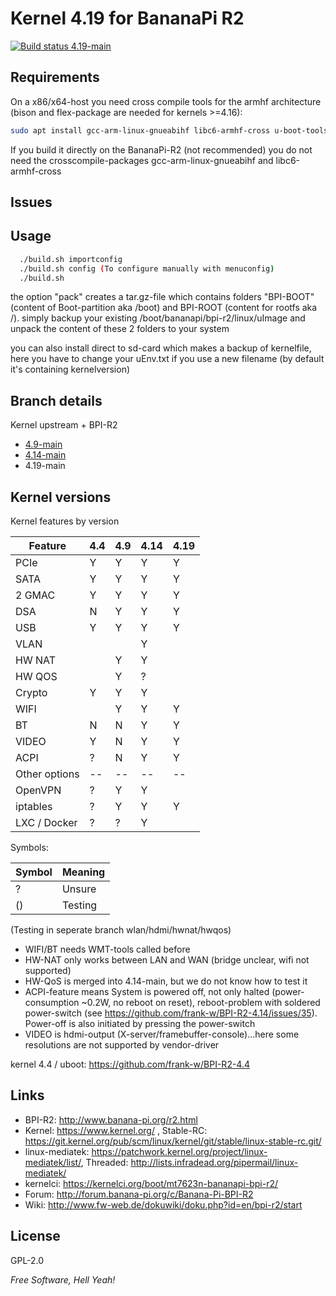 # Kernel 4.19 for BananaPi R2

<a href="https://travis-ci.com/frank-w/BPI-R2-4.14" target="_blank"><img src="https://travis-ci.com/frank-w/BPI-R2-4.14.svg?branch=4.19-main" alt="Build status 4.19-main"></a>

## Requirements

On a x86/x64-host you need cross compile tools for the armhf architecture (bison and flex-package are needed for kernels >=4.16):
```sh
sudo apt install gcc-arm-linux-gnueabihf libc6-armhf-cross u-boot-tools bc make gcc libc6-dev libncurses5-dev libssl-dev bison flex
```
If you build it directly on the BananaPi-R2 (not recommended) you do not need the crosscompile-packages gcc-arm-linux-gnueabihf and libc6-armhf-cross

## Issues

## Usage

```sh
  ./build.sh importconfig
  ./build.sh config (To configure manually with menuconfig)
  ./build.sh
```
the option "pack" creates a tar.gz-file which contains folders "BPI-BOOT" (content of Boot-partition aka /boot) and BPI-ROOT (content for rootfs aka /). simply backup your existing /boot/bananapi/bpi-r2/linux/uImage and unpack the content of these 2 folders to your system

you can also install direct to sd-card which makes a backup of kernelfile, here you have to change your uEnv.txt if you use a new filename (by default it's containing kernelversion)

## Branch details

Kernel upstream + BPI-R2
* <a href="https://github.com/frank-w/BPI-R2-4.14/tree/4.9-main">4.9-main</a>
* <a href="https://github.com/frank-w/BPI-R2-4.14/tree/4.19-main">4.14-main</a>
* 4.19-main

## Kernel versions

Kernel features by version

| Feature  | 4.4 | 4.9 | 4.14 | 4.19 |
|----------| --- | --- | ---  | ---  |
| PCIe     |  Y  |  Y  |  Y   |  Y   |
| SATA     |  Y  |  Y  |  Y   |  Y   |
| 2 GMAC   |  Y  |  Y  |  Y   |  Y   |
| DSA      |  N  |  Y  |  Y   |  Y   |
| USB      |  Y  |  Y  |  Y   |  Y   |
| VLAN     |     |     |  Y   |      |
| HW NAT   |     |  Y  |  Y   |      |
| HW QOS   |     |  Y  |  ?   |      |
| Crypto   |  Y  |  Y  |  Y   |      |
| WIFI     |     |  Y  |  Y   |  Y   |
| BT       |  N  |  N  |  Y   |  Y   |
| VIDEO    |  Y  |  N  |  Y   |  Y   |
| ACPI     |  ?  |  N  |  Y   |  Y   |
| Other options  |--|--|--|--|
| OpenVPN  |  ?  |  Y  |  Y  |    |
| iptables |  ?  |  Y  |  Y  |  Y  |
| LXC / Docker |  ?  |  ?  |  Y  |    |

Symbols:

|Symbol|Meaning|
|------|-------|
|  ?   |Unsure |
|  ()  |Testing|

(Testing in seperate branch wlan/hdmi/hwnat/hwqos)

* WIFI/BT needs WMT-tools called before
* HW-NAT only works between LAN and WAN (bridge unclear, wifi not supported)
* HW-QoS is merged into 4.14-main, but we do not know how to test it
* ACPI-feature means System is powered off, not only halted (power-consumption ~0.2W, no reboot on reset), reboot-problem with soldered power-switch (see https://github.com/frank-w/BPI-R2-4.14/issues/35). Power-off is also initiated by pressing the power-switch
* VIDEO is hdmi-output (X-server/framebuffer-console)...here some resolutions are not supported by vendor-driver

kernel 4.4 / uboot: https://github.com/frank-w/BPI-R2-4.4

## Links

* BPI-R2: http://www.banana-pi.org/r2.html
* Kernel: https://www.kernel.org/ , Stable-RC: https://git.kernel.org/pub/scm/linux/kernel/git/stable/linux-stable-rc.git/
* linux-mediatek: https://patchwork.kernel.org/project/linux-mediatek/list/, Threaded: http://lists.infradead.org/pipermail/linux-mediatek/
* kernelci: https://kernelci.org/boot/mt7623n-bananapi-bpi-r2/
* Forum: http://forum.banana-pi.org/c/Banana-Pi-BPI-R2
* Wiki: http://www.fw-web.de/dokuwiki/doku.php?id=en/bpi-r2/start

License
----
GPL-2.0

*Free Software, Hell Yeah!*
